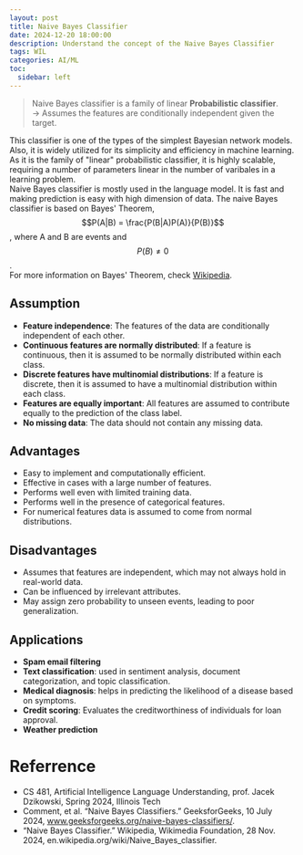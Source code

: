 ```yaml
---
layout: post
title: Naive Bayes Classifier
date: 2024-12-20 18:00:00
description: Understand the concept of the Naive Bayes Classifier
tags: WIL
categories: AI/ML
toc:
  sidebar: left
---
```


> Naive Bayes classifier is a family of linear **Probabilistic classifier**.  
> -> Assumes the features are conditionally independent given the target.

This classifier is one of the types of the simplest Bayesian network models.  
Also, it is widely utilized for its simplicity and efficiency in machine learning.  
As it is the family of "linear" probabilistic classifier, it is highly scalable, requiring a number of parameters linear in the number of varibales in a learning problem.  
Naive Bayes classifier is mostly used in the language model. It is fast and making prediction is easy with high dimension of data.
The naive Bayes classifier is based on Bayes' Theorem, $$P(A|B) = \frac{P(B|A)P(A)}{P(B)}$$, where A and B are events and $$P(B) \neq 0$$.  
For more information on Bayes' Theorem, check [Wikipedia](https://en.wikipedia.org/wiki/Bayes%27_theorem).

## Assumption

- **Feature independence**: The features of the data are conditionally independent of each other.
- **Continuous features are normally distributed**: If a feature is continuous, then it is assumed to be normally distributed within each class.
- **Discrete features have multinomial distributions**: If a feature is discrete, then it is assumed to have a multinomial distribution within each class.
- **Features are equally important**: All features are assumed to contribute equally to the prediction of the class label.
- **No missing data**: The data should not contain any missing data.

## Advantages

- Easy to implement and computationally efficient.
- Effective in cases with a large number of features.
- Performs well even with limited training data.
- Performs well in the presence of categorical features.
- For numerical features data is assumed to come from normal distributions.

## Disadvantages

- Assumes that features are independent, which may not always hold in real-world data.
- Can be influenced by irrelevant attributes.
- May assign zero probability to unseen events, leading to poor generalization.

## Applications

- **Spam email filtering**
- **Text classification**: used in sentiment analysis, document categorization, and topic classification.
- **Medical diagnosis**: helps in predicting the likelihood of a disease based on symptoms.
- **Credit scoring**: Evaluates the creditworthiness of individuals for loan approval.
- **Weather prediction**

# Referrence

- CS 481, Artificial Intelligence Language Understanding, prof. Jacek Dzikowski, Spring 2024, Illinois Tech
- Comment, et al. “Naive Bayes Classifiers.” GeeksforGeeks, 10 July 2024, www.geeksforgeeks.org/naive-bayes-classifiers/.
- “Naive Bayes Classifier.” Wikipedia, Wikimedia Foundation, 28 Nov. 2024, en.wikipedia.org/wiki/Naive_Bayes_classifier.
